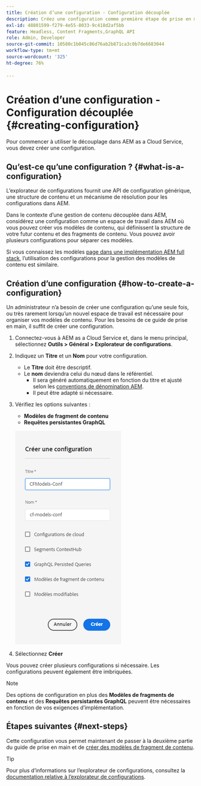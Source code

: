 ```yaml
---
title: Création d’une configuration - Configuration découplée
description: Créez une configuration comme première étape de prise en main d’AEM as a Cloud Service en mode découplé.
exl-id: 48801599-f279-4e55-8033-9c418d2af5bb
feature: Headless, Content Fragments,GraphQL API
role: Admin, Developer
source-git-commit: 10580c1b045c86d76ab2b871ca3c0b7de6683044
workflow-type: tm+mt
source-wordcount: '325'
ht-degree: 76%

---
```


# Création d’une configuration - Configuration découplée {#creating-configuration}

Pour commencer à utiliser le découplage dans AEM as a Cloud Service, vous devez créer une configuration.

## Qu’est-ce qu’une configuration ?  {#what-is-a-configuration}

L’explorateur de configurations fournit une API de configuration générique, une structure de contenu et un mécanisme de résolution pour les configurations dans AEM.

Dans le contexte d’une gestion de contenu découplée dans AEM, considérez une configuration comme un espace de travail dans AEM où vous pouvez créer vos modèles de contenu, qui définissent la structure de votre futur contenu et des fragments de contenu. Vous pouvez avoir plusieurs configurations pour séparer ces modèles.

Si vous connaissez les modèles [ page dans une implémentation AEM full stack](/help/sites-cloud/authoring/page-editor/templates.md), l’utilisation des configurations pour la gestion des modèles de contenu est similaire.

## Création d’une configuration {#how-to-create-a-configuration}

Un administrateur n’a besoin de créer une configuration qu’une seule fois, ou très rarement lorsqu’un nouvel espace de travail est nécessaire pour organiser vos modèles de contenu. Pour les besoins de ce guide de prise en main, il suffit de créer une configuration.

1. Connectez-vous à AEM as a Cloud Service et, dans le menu principal, sélectionnez **Outils > Général > Explorateur de configurations**.
1. Indiquez un **Titre** et un **Nom** pour votre configuration.
   * Le **Titre** doit être descriptif.
   * Le **nom** deviendra celui du nœud dans le référentiel.
      * Il sera généré automatiquement en fonction du titre et ajusté selon les [conventions de dénomination AEM](/help/implementing/developing/introduction/naming-conventions.md).
      * Il peut être adapté si nécessaire.
1. Vérifiez les options suivantes :
   * **Modèles de fragment de contenu**
   * **Requêtes persistantes GraphQL**

   ![Création d’une configuration](../assets/create-configuration.png)

1. Sélectionnez **Créer**

Vous pouvez créer plusieurs configurations si nécessaire. Les configurations peuvent également être imbriquées.

>[!NOTE]
>
>Des options de configuration en plus des **Modèles de fragments de contenu** et des **Requêtes persistantes GraphQL** peuvent être nécessaires en fonction de vos exigences d’implémentation.

## Étapes suivantes {#next-steps}

Cette configuration vous permet maintenant de passer à la deuxième partie du guide de prise en main et de [créer des modèles de fragment de contenu](create-content-model.md).

>[!TIP]
>
>Pour plus d’informations sur l’explorateur de configurations, consultez la [documentation relative à l’explorateur de configurations](/help/implementing/developing/introduction/configurations.md).
